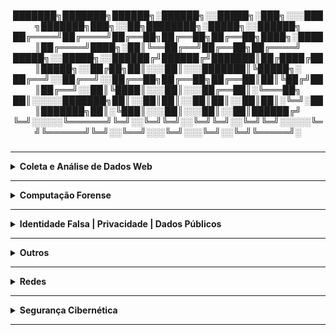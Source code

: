 <div align="Center"> 
<h5>  
███████╗███████╗██████╗░██████╗░░█████╗░███╗░░░███╗███████╗███╗░░██╗████████╗░█████╗░░██████╗
██╔════╝██╔════╝██╔══██╗██╔══██╗██╔══██╗████╗░████║██╔════╝████╗░██║╚══██╔══╝██╔══██╗██╔════╝
█████╗░░█████╗░░██████╔╝██████╔╝███████║██╔████╔██║█████╗░░██╔██╗██║░░░██║░░░███████║╚█████╗░
██╔══╝░░██╔══╝░░██╔══██╗██╔══██╗██╔══██║██║╚██╔╝██║██╔══╝░░██║╚████║░░░██║░░░██╔══██║░╚═══██╗
██║░░░░░███████╗██║░░██║██║░░██║██║░░██║██║░╚═╝░██║███████╗██║░╚███║░░░██║░░░██║░░██║██████╔╝
╚═╝░░░░░╚══════╝╚═╝░░╚═╝╚═╝░░╚═╝╚═╝░░╚═╝╚═╝░░░░░╚═╝╚══════╝╚═╝░░╚══╝░░░╚═╝░░░╚═╝░░╚═╝╚═════╝░
</h5>  
</div>

----

<details>
  <summary><b> Coleta e Análise de Dados Web </b></summary>
<div align="Center"> 
<br>

| Título                 | Descrição                                                                                          |
| -----------------------| ---------------------------------------------------------------------------------------------------|
| Hunchly                | Ferramenta de coleta de dados online.                                                              |
| FireShot               | Captura de telas de sites.                                                                         |   
| HTTrack                | Download e espelhamento de sites.                                                                  |    
| Web2Disk               | Download de Sites Localmente                                                                       |
| SiteSucker             | Ferramenta de download de websites.                                                                |
| EyeWitness             | Coleta e análise de capturas de tela de sites.                                                     |
| WPScan                 | Ferramenta de auditoria para WordPress, identificando vulnerabilidades e informações sobre o site. |
| SQLMap                 | Ferramenta para testar e explorar vulnerabilidades de injeção SQL em aplicações web.               |
| NoSQLMap               | Similar ao SQLMap, mas voltado para bancos de dados NoSQL.                                         |
| SSRFmap                | Ferramenta para explorar vulnerabilidades de Server Side Request Forgery (SSRF) em servidores web. | 
| Ffuf                   | Ferramenta de fuzzing e brute force para descobrir diretórios e arquivos em servidores web.        | 
| Dirb                   | Scanner para brute force de diretórios e arquivos em servidores web.                               | 
| Gobuster               | Outra ferramenta de brute force para descobrir subdomínios e diretórios em servidores web.         | 
| requestbin.com         | Serviço para coletar e logar requisições HTTP para análise posterior.                              | 
| Dependency-Check OWASP | Ferramenta para detectar bibliotecas e dependências vulneráveis em projetos de software.           |
| [Hashes - Decrypt Hash](https://hashes.com/en/decrypt/hash) | Ferramenta para descriptografar diferentes tipos de hash.     |
| [CrackStation](https://crackstation.net/) | Ferramenta online para quebra de senhas usando ataques de dicionário.           |
| GetTwitterID           | Ferramenta para coletar o ID de usuário do Twitter.                                                |
| Chrome Cache           | Ferramenta para visualizar e transformar dados do cache do Chrome em um formato legível.           |
| Internet Explorer Cache Viewer | Visualizador de cache para o navegador Internet Explorer.                                  |
| MZCacheView            | Visualizador de cache para o Mozilla Firefox.                                                      |
| MZCookiesView          | Ferramenta para visualizar cookies do Mozilla Firefox.                                             |
| MZHistoryView          | Ferramenta para visualizar o histórico de navegação do Mozilla Firefox.                            |
| Password Fox           | Ferramenta para descriptografar senhas salvas no Firefox.                                          |
| Favorites View         | Ferramenta para visualizar os favoritos do Mozilla Firefox.                                        |
| XSS Hunter Express     | Ferramenta para detectar e explorar XSS em aplicações web.                                         |
| Osquery                | Ferramenta que transforma sistemas operacionais em bancos relacionais para consultas, permitindo auditorias em tempo real. |
| RegRipper              | Ferramenta de análise de registros do Windows, útil para investigação forense.                     |
| Registry Viewer        | Ferramenta para visualização e análise de registros do Windows.                                    |
| Zimmerman's Registry Explorer | Visualizador de registros do Windows para análise forense.                                  |
| KAPE                   | Ferramenta de cópia de registros e coleta de dados para investigações forenses.                    |
| Volatility             | Framework de análise de memória para investigações de incidentes de segurança, com foco em malware e ataques avançados.     |
| VOLIX II               | Interface gráfica para o Volatility, facilitando a análise de memória em investigações forenses.   |
| Magnet Forensics AXIOM - Decryptor | Ferramenta para descriptografar dados durante investigações forenses, com suporte para diversos tipos de criptografia. |
| DumpIT                 | Ferramenta para extração de memória RAM de sistemas Windows, útil para investigações forenses e análise de malware.                |
| Bulk Extractor         | Ferramenta para extração de dados úteis de imagens de disco, como e-mails e informações de contato.                                |
| Process Hacker         | Ferramenta para monitoramento e análise de processos em sistemas Windows, útil para identificar atividades maliciosas.             |
| Process Explorer       | Ferramenta avançada para análise de processos e recursos no Windows, útil para investigar comportamentos suspeitos.                |
| Windows Event Logs     | Logs de eventos do Windows, utilizados para monitoramento de segurança e investigação de incidentes através do Event Viewer ou comandos PowerShell.     |
| Sysmon                 | Ferramenta de monitoramento de eventos do sistema, proporcionando detalhes sobre processos, conexões de rede e alterações no sistema.                   |
| Wazuh                  | Plataforma de monitoramento de segurança, baseada no OSSEC, com foco em análise de eventos e resposta a incidentes.                                     |
| OSQuery                | Ferramenta que transforma o sistema operacional em um banco de dados relacional para coleta de informações via queries SQL.                             |
| RegRipper              | Ferramenta especializada na análise de registros do Windows, amplamente usada em investigações forenses.                                                |
| EnCase Forensic        | Ferramenta forense utilizada para análise de discos rígidos, recuperação de dados e investigação de incidentes de segurança.                            |
| ZAP Proxy - DAST       | Ferramenta de teste de segurança dinâmica (DAST), usada para detectar vulnerabilidades em aplicativos web e APIs, realizando testes automatizados de segurança. |
| Sublist3r              | Ferramenta para enumeração de subdomínios, usada para coletar informações sobre um domínio e suas infraestruturas web.                          |
| SubBrute               | Ferramenta para realizar ataques de força bruta em subdomínios, explorando listas de palavras para identificar subdomínios de uma organização.  |
| Amass                  | Ferramenta para descoberta e enumeração de subdomínios, coletando dados para análise de segurança em infraestruturas web.                       |
| GoBuster               | Ferramenta para escanear diretórios e subdomínios, utilizada em testes de penetração e auditoria de segurança.                                  |
| Nmap                   | Ferramenta de escaneamento de redes, amplamente utilizada para identificar hosts, serviços e vulnerabilidades em uma rede.                      |
| Masscan                | Ferramenta de escaneamento de redes de alta performance, projetada para realizar varreduras rápidas de grandes redes.                           |
| EyeWitness             | Ferramenta para capturar e analisar imagens de páginas web de forma automatizada, útil em auditorias de segurança.                              |
| Snapper                | Ferramenta para capturar imagens de telas e páginas web, usada para análise visual durante a investigação de segurança.                         |

</div> 
</details>

----

<details>
  <summary><b> Computação Forense </b></summary>
<div align="Center"> 

| Título                        | Descrição                                                                                                                                              |
|-------------------------------|--------------------------------------------------------------------------------------------------------------------------------------------------------|
| Paladin Sumuri - Linux Forensics | Ferramenta forense para análise de dados em sistemas Linux, com uma variedade de ferramentas para investigação de incidentes.                       |
| Autopsy                       | Conjunto de ferramentas forenses, utilizado para análise e investigação de sistemas de arquivos e imagens forenses.                                    |
| SIFT Workstation              | Máquina virtual baseada em Ubuntu que contém um conjunto de ferramentas forenses para análise de sistemas e dados.                                     |
| CAINE                         | Distribuição Linux que oferece uma interface gráfica e ferramentas para análise forense digital.                                                       |
| SMART for Linux               | Ferramenta de análise SMART de dispositivos de armazenamento em sistemas Linux, utilizada para verificar a saúde dos discos rígidos.                   |
| X Ways Forensics              | Ferramenta forense para análise detalhada de sistemas de arquivos e recuperação de dados.                                                              |
| EnCase                        | Ferramenta forense amplamente utilizada para análise e recuperação de dados em investigações digitais.                                                 |
| Forensic Toolkit              | Conjunto de ferramentas forenses usado para análise, recuperação e preservação de dados em investigações digitais.                                     |
| Forensic Explorer             | Ferramenta de análise forense usada para investigar dispositivos de armazenamento, recuperando dados e criando relatórios detalhados.                  |
| Belkasoft Evidence Center     | Ferramenta forense para coleta, análise e relatórios de evidências digitais em uma variedade de dispositivos e formatos.                               |
| Axiom                         | Ferramenta forense para aquisição e análise de dados, usada para investigar incidentes e realizar exames de dispositivos digitais.                     |
| FTK Imager                    | Ferramenta para criação de imagens forenses e análise de dados, permitindo a recuperação de arquivos e a investigação de sistemas.                     |
| Redline / Mandiant            | Ferramenta para análise e aquisição forense de dados, amplamente utilizada para investigação de incidentes e resposta a ameaças.                       |
| MDD / Mantech                 | Ferramenta de captura e análise de dados forenses, especialmente útil para investigação de memória e dispositivos de armazenamento.                    |
| Memoryze / Mandiant           | Ferramenta de coleta e análise de dados de memória para investigações forenses, útil em resposta a incidentes e análise de malware.                    |
| Windows toolkit / Moonsols    | Conjunto de ferramentas forenses para extração e análise de dados de sistemas Windows, com foco em segurança e integridade.                            |
| WinPreFetchView / Nirsoft     | Ferramenta para visualizar dados de pré-carregamento de aplicativos no Windows, útil em investigações forenses.                                        |
| Forensics Prefetch-Parser / Redwolf | Ferramenta para análise de dados de pré-carregamento de aplicativos em sistemas Windows, usada em investigações forenses.                        |
| PSLogList                     | Ferramenta para extrair logs de eventos do Windows, utilizada em investigações forenses e auditorias de segurança.                                     |
| Log Parser                    | Ferramenta para processar e analisar logs de eventos em sistemas Windows, útil em investigações e auditorias.                                          |
| RegRipper                     | Ferramenta para análise de registros do Windows, amplamente utilizada em investigações forenses para extrair e examinar informações de sistemas.       |
| Windows Register Decoder      | Ferramenta para análise e decodificação de registros do Windows, útil para investigar atividades e incidentes em sistemas Windows.                     |


</div> 
</details>

----


<details>
  <summary><b> Identidade Falsa | Privacidade | Dados Públicos </b></summary>
<div align="Center"> 

<br>

| Título                 | Descrição                                                                                                                |
| -----------------------| -------------------------------------------------------------------------------------------------------------------------|
| FakeNameGenerator      | Geração de identidades falsas.                                                                                           |
| ThisPersonDoesNotExist | Serviço de e-mail temporário.                                                                                            |                                                           
| FakeCallerID           | Geração de números de telefone falsos.                                                                                   |  
| TruePeopleSearch       | Pesquisa de informações sobre pessoas nos EUA.                                                                           |
| Whitepages             | Diretório de informações públicas de pessoas.                                                                            |                                                           
| Zabasearch             | Pesquisa de informações públicas de pessoas.                                                                             |    
| People Search Now      | Pesquisa de pessoas.                                                                                                     |
| Spokeo                 | Busca de informações públicas sobre pessoas.                                                                             |
| Temp Mail              | E-mail temporário.                                                                                                       |
| Guerrilla Mail         | Serviço de e-mail temporário.                                                                                            |                                                           
| Tutanota               | E-mail seguro e criptografado.                                                                                           |                                                               
| Proton Mail            | E-mail seguro e criptografado.                                                                                           |         
| Hunter                 | Busca e validação de e-mails corporativos.                                                                               |
| Verify Email           | Validação de endereços de e-mail.                                                                                        |
| DeBounce               | Validação de e-mails.                                                                                                    |
| Emailable              | Ferramenta de verificação de e-mails.                                                                                    |
| Email Hippo            | Validação de e-mails.                                                                                                    |
| Knowem                 | Verifica a disponibilidade de nomes de usuário.                                                                          | 
| ExfiTool               | Extração e análise de metadados EXIF, útil para identificar dados de localização e autor de documentos e imagens.        |
| SpiderFoot             | Ferramenta de OSINT para coleta de informações públicas sobre alvos, como dados de redes sociais, histórico de IPs, etc. |
| urlscan.io             | Ferramenta de análise de sites para verificar a privacidade e segurança de um domínio.                                   | 
| abuse.ch               | Recurso que fornece dados públicos sobre ameaças, como IPs maliciosos e domínios relacionados a malware.                 | 
| crt.sh                 | Banco de dados de certificados SSL/TLS, útil para investigar a infraestrutura de um alvo.                                |
| ctsearch.entrust.com   | Outra fonte de dados públicos para buscar certificados SSL/TLS de domínios.                                              | 
| PasteHunter            | Busca e alerta para dados vazados em dumps públicos de dados como senhas e informações pessoais.                         | 
| Extensões de Modificação de Cookie | Ferramentas que permitem modificar cookies do navegador, geralmente usadas para testar ou alterar dados privados. |
| Chrome Cookies View    | Ferramenta para visualizar cookies do Chrome de maneira formatada.                                                       |
| Chrome Pass            | Ferramenta para descriptografar senhas armazenadas no navegador Chrome.                                                  |
| ESEDatabaseView        | Ferramenta para visualizar dados de bancos de dados ESE (Edge/Windows).                                                  |
| SpoofApp               | Aplicativo para spoofing de chamadas telefônicas e mensagens, utilizado em testes de segurança e privacidade.            |
| SpoofCard              | Ferramenta para spoofing de chamadas e SMS, útil para testar a privacidade e segurança de comunicações móveis.           |
| [AnalyzeHeader](https://toolbox.googleapps.com/apps/messageheader/analyzeheader) | Ferramenta online para analisar cabeçalhos de e-mails, ajudando a identificar remetentes falsos e manipulação de mensagens.|
| https://mha.azurewebsites.net/ | Ferramenta online para análise de cabeçalhos de e-mails, utilizada para investigar a origem e integridade das mensagens.   |
| https://mailheader.org/| Serviço online para análise de cabeçalhos de e-mails, útil para investigar fraudes e identificar e-mails de phishing.    |
| PhishTool              | Ferramenta que ajuda a identificar e-mails de phishing, permitindo a análise detalhada de mensagens suspeitas.           |



</div> 
</details>

----

<details>
  <summary><b> Outros </b></summary>
<div align="Center"> 

<br>

| Título                 | Descrição                                                                                                                       |
| -----------------------| --------------------------------------------------------------------------------------------------------------------------------|
| Pastebin               | Armazenamento e compartilhamento de código e texto.                                                                             |
| Dontpad                | Compartilhamento de texto online                                                                                                |
| HexEditor - Editar Hex | Editor de arquivos binários em formato hexadecimal, usado para modificação de dados.                                            | 
| [SecLists - Wordlists](https://github.com/danielmiessler/SecLists) | Coleção de listas de palavras, usada em testes de força bruta e cracking de senhas. |
| Hydra                  | Ferramenta de força bruta para ataque de senhas em diversos protocolos.                                                         |
| Kerbrute               | Ferramenta para descoberta de usuários e senhas em redes Windows com ataque de força bruta.                                     |
| Enum4Linux             | Ferramenta de enumeração de informações sobre sistemas Linux, útil para auditorias de segurança.                                |
| LinPEAS                | Script de coleta de informações para a análise de segurança em sistemas Linux.                                                  |
| LinEnum                | Script Bash que executa uma série de comandos para auxiliar na escalada de privilégios em sistemas Linux.                       |
| PowerUp - Windows      | Script PowerShell que automatiza a exploração de falhas em sistemas Windows para escalada de privilégios.                       |
| GNU Privacy Guard      | Ferramenta para criptografia simétrica e assimétrica, utilizado para proteção de dados.                                         |
| OpenSSL Project        | Ferramenta que implementa criptografia simétrica e assimétrica, amplamente utilizada em diversos sistemas de segurança.         |
| grub2-mkpasswd-pbkdf2  | Utilitário para criar senhas seguras para o GRUB Bootloader.                                                                    |
| LUKS                   | Sistema de criptografia de disco completo para sistemas Linux, garantindo a segurança dos dados armazenados.                    |
| Migrador de perfis     | Ferramenta para migração de perfis de usuário entre máquinas, útil para análise forense e recuperação de dados.                 |
| Autopsy                | Ferramenta forense para análise de sistemas de arquivos e extração de evidências digitais.                                      |
| FTK Imager             | Ferramenta forense para coleta de dados, incluindo extração de registros e imagens de discos rígidos.                           |
| PALADIN                | Ambiente forense para análise de dados e evidências digitais, com ferramentas para investigação.                                |
| WinFE                  | Windows Forensic Environment, uma versão do Windows usada para investigação forense sem alterar o sistema original.             |
| Mini-WinFE             | Versão compacta do WinFE, otimizada para uso em investigações forenses.                                                         |
| X-Ways                 | Ferramenta forense avançada para análise de dados e recuperação de informações, também permite criar uma linha do tempo.        |
| FTK Imager             | Versão do FTK Imager que suporta a extração e análise de dumps de memória RAM em investigações forenses.                        |
| Belkasoft Evidence Center | Ferramenta de coleta e análise forense de dados de dispositivos móveis e computadores.                                       |
| Recon Lab              | Ferramenta para análise de dados forenses e execução de tarefas de investigação.                                                |
| Plaso / log2timeline   | Ferramenta para criação de linhas do tempo baseadas em logs, amplamente usada em investigações forenses.                        |
| DumpIT                 | Ferramenta para extração de memória RAM de sistemas Windows, útil para investigações forenses e análise de malware.             |
| Bulk Extractor         | Ferramenta para extração de dados úteis de imagens de disco, como e-mails e informações de contato.                             |
| Volatility             | Framework de análise de memória para investigações de incidentes de segurança, com foco em malware e ataques avançados.         |
| VOLIX II               | Interface gráfica para o Volatility, facilitando a análise de memória em investigações forenses.                                |
| Magnet Forensics AXIOM | Ferramenta para descriptografar dados durante investigações forenses, com suporte para diversos tipos de criptografia.          |
| Psalm                  | Ferramenta de análise estática de segurança (SAST) integrada ao VS Code, usada para identificar vulnerabilidades em código durante o desenvolvimento.    |
| Sempgrep               | Ferramenta de análise estática para segurança de código-fonte, integrada ao VS Code, útil para detectar falhas de segurança enquanto o código é escrito. |
| HDDScan                | Ferramenta de diagnóstico de discos rígidos, útil para monitorar o estado de saúde do HD e realizar testes de desempenho e falhas.                       |
| Memtest86              | Ferramenta para testar a memória RAM de sistemas, identificando falhas e problemas de hardware.                                |
| OpenHardwareMonitor    | Ferramenta para monitoramento de hardware, fornecendo informações sobre temperatura, voltagem, carga e status de sensores no computador.                 |
| Pestudio               | Ferramenta para análise de malware e engenharia reversa de arquivos executáveis, permitindo investigar as características e comportamentos de arquivos.  |
| Process Explorer       | Ferramenta para análise de processos no sistema Windows, permitindo monitorar e investigar atividades de processos em tempo real.                        |
| Ultimate Windows Tweaker | Ferramenta para otimização e personalização do sistema Windows, com várias opções de configuração para melhorar o desempenho.                          |
| OOSU10                 | Ferramenta para ajustar configurações do sistema operacional Windows 10, incluindo otimizações de segurança e privacidade.     |
| Autoruns               | Ferramenta para gerenciar e controlar os programas que são executados automaticamente no Windows.                              |
| HxD                    | Editor hexadecimal para análise e modificação de arquivos binários, usado em engenharia reversa e análise forense.             |                               

</div> 
</details>



----

<details>
  <summary><b> Redes </b></summary>
<div align="Center"> 

<br>

| Título                 | Descrição                                                                                   |
| -----------------------| --------------------------------------------------------------------------------------------|
| Open vSwitch           | Software de switch virtual para nuvem.                                                      |
| IPInfo.io              | Informações sobre IPs.                                                                      |
| URLScan.io             | Análise de URLs para detectar atividades maliciosas.                                        |   
| URL2PNG                | Geração de imagens de visualização de sites a partir de URLs.                               |    
| Wannabrowser           | Emulador de navegador para análise de sites.                                                |
| DNSrecon               | Ferramenta de reconhecimento DNS, com capacidade de brute force para encontrar subdomínios. | 
| Sublist3r              | Outra ferramenta para reconhecimento e brute force de subdomínios.                          |
| Nbtscan                | Scanner de rede para descobrir computadores e serviços utilizando o protocolo NetBIOS.      |
| Enum4Linux             | Ferramenta para enumeração de informações em redes Linux, como usuários e compartilhamentos.|
| Smtp-user-enum         | Ferramenta de enumeração de usuários válidos em servidores SMTP, coleta de dados de e-mail  |
| [Base64 Encode](https://www.base64encode.org/) | Ferramenta para codificar dados em Base64.                          |
| [OWASP Favicon Database](https://wiki.owasp.org/index.php/OWASP_favicon_database) | Banco de dados de favicons, útil para identificar frameworks e tecnologias usadas em sites. |
| Snort                  | Sistema de detecção de intrusão (IDS) de rede, utilizado para identificar ataques e atividades maliciosas.                                             |
| NetworkMiner           | Ferramenta de análise forense de rede, usada para capturar pacotes e reconstruir sessões de rede.                                                      |
| Zeek                   | Framework de monitoramento e análise de tráfego de rede, usado para detectar e registrar eventos de segurança.                                         |
| Brim                   | Interface de análise de logs de rede, baseada em Zeek, para investigar eventos de segurança.                                                           |
| Wireshark              | Ferramenta de análise de pacotes de rede, amplamente utilizada para inspeção de tráfego e resolução de problemas de rede.                              |
| Scapy                  | Ferramenta de criação e manipulação de pacotes de rede, útil para testar e explorar redes.                                                             |
| MISP                   | Plataforma de compartilhamento de informações de ameaças cibernéticas, usada para gerar inteligência de ameaças.                                       |
| OpenCTI                | Plataforma de inteligência de ameaças cibernéticas para a integração de dados de ameaças e análise colaborativa.                                       |
| SELinux                | Framework de segurança para sistemas Linux, proporcionando controle de acesso obrigatório para limitar o impacto de brechas de segurança.              |
| AppArmor               | Sistema de controle de acesso baseado em perfis de segurança, utilizado em sistemas Linux para isolar e proteger aplicativos contra ações maliciosas.  |
| Netfilter              | Framework de filtragem de pacotes em sistemas Linux, utilizado para controlar o tráfego de rede e aplicar regras de firewall.                          |
| Iptables               | Ferramenta de filtragem de pacotes de rede no Linux, utilizada para configurar regras de firewall e proteger a rede.                                   |
| Nftables               | Substituto do Iptables, oferece uma estrutura mais flexível e eficiente para a filtragem de pacotes e controle de tráfego de rede em sistemas Linux.   |
| iPerf / iPerf3         | Ferramenta para medição de desempenho de redes, útil para testar largura de banda e desempenho de conexões em redes locais ou remotas.                 |
| DNS Bench              | Ferramenta para testar e comparar o desempenho de servidores DNS, útil para análise e otimização de conexões de rede.                                  |
| Virtual Here           | Ferramenta que permite o uso remoto de dispositivos USB, facilitando o acesso a dispositivos físicos de locais diferentes.                             |
| TCP View               | Ferramenta para monitoramento de conexões TCP/IP, exibindo informações detalhadas sobre processos e conexões de rede em tempo real.                    |




</div> 
</details>

----

<details>
  <summary><b> Segurança Cibernética </b></summary>
<div align="Center"> 

<br>

| Título                  | Descrição                                                                                  |
| ------------------------| -------------------------------------------------------------------------------------------|
| AbuseIPDB               | Banco de dados de IPs maliciosos.                                                          |
| Talos Intelligence      | Inteligência sobre ameaças cibernéticas.                                                   |                                                           
| Have I Been Pwned?      | Verifica se seu e-mail foi exposto em vazamentos de dados.                                 |                                                               
| SpyCloud                | Plataforma que detecta credenciais vazadas.                                                |        
| WhosisXML API           | API para obter informações sobre IPs e domínios.                                           |
| PSBDMP                  | Verificação de bases de dados de vazamento de credenciais.                                 |
| X1 Social Discovery     | Ferramenta de investigação para mídia social e dados online.                               |
| CVE.org                 | Banco de dados de vulnerabilidades de segurança.                                           | 
| CVEDetails.com          | Informações sobre vulnerabilidades e exposições comuns.                                    |
| UltimateWindowsSecurity | Recursos sobre segurança do Windows                                                        |
| Cyberdom Blog           | Blog de segurança cibernética.                                                             | 
| LOLBA                   | Técnicas e ferramentas para explorar vulnerabilidades de sistemas Windows.                 |
| DMARCian                | Implementação de políticas DMARC para e-mails.                                             |
| Wazuh                   | Solução EDR para monitoramento e resposta a incidentes de segurança.                       |
| Splunk                  | Plataforma para análise de logs e monitoramento de segurança em tempo real.                |
| ELK                     | Conjunto para coleta, análise e visualização de dados, monitoramento de segurança.         |
| QRadar                  | Sistema SIEM para detecção, resposta e análise de ameaças de segurança.                    | 
| Frida                   | Framework de injeção de scripts em tempo real, para análise e engenharia reversa de apps   |
| [SRIHash](https://www.srihash.org/) | Ferramenta para verificação de hash, usada para segurança.                     |
| [Hashcat - Exemplo de Hashes](https://hashcat.net/wiki/doku.php?id=example_hashes) | Exemplo de uso do Hashcat para quebra de hashes. |
| Hashcat                 | Ferramenta avançada para cracking de hashes.                                                                |
| John The Ripper         | Conjunto de ferramentas para quebra de senhas, cada uma focada em tipos específicos de hashes ou arquivos.  |
| Hash Suite              | Ferramenta para análise e cracking de hashes.                                                               |
| RSATOOL                 | Ferramenta para análise e quebra de criptografia RSA.                                                       |
| [DigiCert Help](https://www.digicert.com/help/) | Ferramenta online para verificação de certificados SSL/TLS.                         |
| SSH-keygen              | Ferramenta para gerar pares de chaves SSH, essencial para autenticação segura em redes.                     |
| Gpg4win                 | Ferramenta de criptografia de e-mails e arquivos para Windows.                                              |
| Hydra                   | Ferramenta de força bruta para ataque de senhas em diversos protocolos.                                                                              |
| Kerbrute                | Ferramenta para descoberta de usuários e senhas em redes Windows com ataque de força bruta.                                                          |
| Golden Ticket Attack    | Técnica de ataque utilizada para obter acesso persistente em redes Windows, criada pelo PowerShell Empire.                                           |
| Snort                   | Sistema de detecção de intrusão (IDS) de rede, utilizado para identificar ataques e atividades maliciosas.                                           |
| NetworkMiner            | Ferramenta de análise forense de rede, usada para capturar pacotes e reconstruir sessões de rede.                                                    |
| Zeek                    | Framework de monitoramento e análise de tráfego de rede, usado para detectar e registrar eventos de segurança.                                       |
| Wireshark               | Ferramenta de análise de pacotes de rede, amplamente utilizada para inspeção de tráfego e resolução de problemas de rede.                            |
| Yara                    | Ferramenta de criação de regras para detectar malware através de características específicas.                                                        |
| Scapy                   | Ferramenta de criação e manipulação de pacotes de rede, útil para testar e explorar redes.                                                           |
| Pyramid of Pain         | Modelo de segurança que descreve as dificuldades que um atacante deve superar em diferentes níveis de ataque.                                        |
| Cyber Kill Chain        | Modelo que descreve as etapas de um ataque cibernético, desde a preparação até a execução.                                                           |
| Unified Kill Chain      | Evolução do modelo Cyber Kill Chain, focando em uma abordagem unificada para responder a ameaças cibernéticas.                                       |
| Diamond Model           | Modelo para análise de incidentes de segurança, com foco em adversários, capacidades, infraestrutura e vítimas.                                      |
| MITRE                   | Framework e estrutura de resposta a incidentes de segurança cibernética, amplamente utilizado para detectar e mitigar ameaças.                       |
| REMNUX                  | Conjunto de ferramentas para análise de malware em sistemas Linux, utilizado para engenharia reversa e detecção de comportamentos maliciosos.        |
| Online Cuckoo Sandbox   | Ambiente de sandbox online para analisar e estudar o comportamento de arquivos e URLs suspeitos.                                                     |
| Online CAPE Sandbox     | Sandbox online para análise de arquivos e detecção de malwares, utilizado para entender comportamentos de ameaças.                                   |
| Any.run                 | Ferramenta de análise interativa de malware em tempo real, usada para monitorar comportamentos de arquivos e executáveis em ambiente controlado.     |
| Intezer                 | Plataforma de análise de malware que compara o código de arquivos suspeitos com uma base de dados de amostras conhecidas para detectar ameaças.      |
| Hybrid Analysis         | Plataforma de sandbox que oferece análise de arquivos suspeitos em diversos ambientes, com resultados detalhados sobre o comportamento de malwares.  |
| Cuckoo Sandbox          | Ferramenta open-source de sandboxing para análise automatizada de arquivos e URLs suspeitos, monitorando o comportamento em um ambiente virtualizado.|
| https://hybrid-analysis.com/    | Plataforma de análise de malware que executa arquivos suspeitos em ambientes controlados, fornecendo relatórios detalhados.                  |
| https://www.virustotal.com/gui/home/upload | Ferramenta que realiza a análise de arquivos e URLs, utilizando múltiplos antivírus para detectar malwares.                       |
| Dependency Walker       | Ferramenta para análise de dependências de bibliotecas e módulos em executáveis no Windows.                                                          |
| PeID                    | Ferramenta de identificação de malware que detecta e analisa executáveis para encontrar o tipo de compactação e ofuscação.                           |
| PE Explorer             | Ferramenta para análise e exploração de arquivos PE (Portable Executable) no Windows, incluindo funções de descompactação e visualização de recursos.|
| PEview                  | Visualizador de arquivos PE, utilizado para análise de executáveis no Windows, revelando informações como cabeçalhos e seções.                       |
| ResourceHacker          | Ferramenta para modificar recursos em arquivos executáveis, como ícones, imagens e menus, usada em engenharia reversa e análise de malware.          |
| IDA Freeware            | Ferramenta de engenharia reversa popular, usada para análise de malware e outros binários em sistemas Windows e Linux.                               |
| WinDbg                  | Depurador da Microsoft para análise e depuração de programas e drivers no Windows, frequentemente utilizado em análise de malware.                   |
| HashTab                 | Ferramenta para calcular e verificar hashes de arquivos, facilitando a comparação e análise de amostras de malware.                                  |
| Gophish                 | Plataforma de simulação de phishing, utilizada para treinar e testar a resposta de usuários contra ataques de phishing.                              |
| Zed Attack Proxy (ZAP)  | Ferramenta de teste de segurança dinâmica (DAST), usada para detectar vulnerabilidades em aplicativos web e APIs.                                    |
| DirBuster               | Ferramenta para realizar ataques de força bruta em diretórios e arquivos em servidores web, buscando falhas de segurança.                            |
| Gobuster                | Ferramenta para realizar ataques de força bruta em subdomínios e diretórios, utilizada para auditoria de segurança em web servers.                   |
| Wfuzz                   | Ferramenta para realizar fuzzing de entradas em aplicativos web, buscando vulnerabilidades como injeção de código e falhas de segurança.             |
| Nmap                    | Ferramenta de escaneamento de redes, amplamente utilizada para identificar hosts, serviços e vulnerabilidades em uma rede.                           |
| Masscan                 | Ferramenta de escaneamento de redes de alta performance, projetada para realizar varreduras rápidas de grandes redes.                                |
| Shodan                  | Motor de busca para dispositivos conectados à internet, útil para identificar sistemas vulneráveis e expostos à rede.                                |
| Censys                  | Plataforma de pesquisa de segurança, fornecendo informações detalhadas sobre a infraestrutura de internet e dispositivos conectados.                 |
| Project Sonar           | Projeto que coleta dados sobre a infraestrutura da web e disponibiliza informações sobre serviços e dispositivos conectados à rede.                  |
| The Harvester           | Ferramenta de coleta de informações sobre e-mails, subdomínios e outras informações públicas, útil em testes de segurança.                           |
| Gitrob                  | Ferramenta para encontrar segredos e credenciais expostas em repositórios do GitHub.                                                                 |
| TruffleHog              | Ferramenta que escaneia repositórios Git em busca de segredos e chaves API expostas.                                                                 |
| Wappalyzer              | Ferramenta que identifica as tecnologias usadas em websites, como frameworks, CMS, bibliotecas, etc.                                                 |
| BuiltWith               | Ferramenta que identifica as tecnologias utilizadas em um site, fornecendo dados detalhados sobre a infraestrutura web.                              |
| Stackshare              | Plataforma para análise e compartilhamento de stacks de tecnologia usadas por empresas e desenvolvedores.                                            |
| Pastebin                | Site de compartilhamento de código e dados, frequentemente utilizado para vazamentos de informações e análise de segurança.                          |
| PasteHunter             | Ferramenta para caçar pastas e dados vazados no Pastebin e sites semelhantes.                                                                        |
| WayBack Machine         | Ferramenta que permite acessar versões antigas de websites através de snapshots armazenados ao longo do tempo.                                       |
| FoxyProxy               | Ferramenta que facilita o gerenciamento de proxies em navegadores, útil para anonimizar e redirecionar o tráfego de rede.                            |

</div> 
</details>

----
